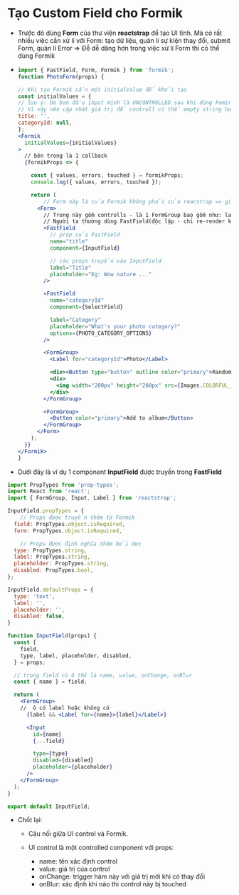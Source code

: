 # Tạo Custom Field cho Formik
-   Trước đó dùng **Form** của thư viện **reactstrap** để tạo UI tĩnh. Mà có rất nhiều việc cần xử lí với Form: tạo dữ liệu, quản lí sự kiện thay đổi, submit Form, quản lí Error => Đễ dễ dàng hơn trong việc xử lí Form thì có thể dùng Formik 
-   ``` jsx
    import { FastField, Form, Formik } from 'formik';
    function PhotoForm(props) {
    
    // Khi tạo Formik cần một initialValue để khởi tạo
    const initialValues = {
    // lưu ý: Do ban đầu input mình là UNCONTROLLED sau khi dùng Fomirk thành CONTROLLED nên nếu đặt giá trị title là undefined => cho controll: uncontrolled
    // Vì vậy nên cập nhật giá trị để controll có thể empty string hoặc null 
    title: '', 
    categoryId: null, 
    };
    <Formik
      initialValues={initialValues}
    >
      // bên trong là 1 callback
      {formikProps => {
    
        const { values, errors, touched } = formikProps; 
        console.log({ values, errors, touched });

        return (
            // Form này là của Formik không phải của reacstrap => giúp hanlde sẵn như reset submit,... 
          <Form>
            // Trong này gồm controlls - là 1 FormGroup bao gồm như: label, input, errorMess, ...
            // Người ta thường dùng FastField(độc lập - chỉ re-render khi tác động vào Field của nó thôi) hoặc Field (phụ thuộc lẫn nhau- thay đổi của là Field nào cũng là re-render)
            <FastField
              // prop của FastField
              name="title"
              component={InputField}

              // các props truyền vào InputField 
              label="Title"
              placeholder="Eg: Wow nature ..."
            />

            <FastField
              name="categoryId"
              component={SelectField}

              label="Category"
              placeholder="What's your photo category?"
              options={PHOTO_CATEGORY_OPTIONS}
            />

            <FormGroup>
              <Label for="categoryId">Photo</Label>

              <div><Button type="button" outline color="primary">Random a photo</Button></div>
              <div>
                <img width="200px" height="200px" src={Images.COLORFUL_BG} alt="colorful background" />
              </div>
            </FormGroup>

            <FormGroup>
              <Button color="primary">Add to album</Button>
            </FormGroup>
          </Form>
        );
      }}
    </Formik>
    }
    ```
- Dưới đây là ví dụ 1 component **InputField** được truyền trong **FastField**
``` jsx
import PropTypes from 'prop-types';
import React from 'react';
import { FormGroup, Input, Label } from 'reactstrap';

InputField.propTypes = {
    // Props được truyền thêm từ Formik
  field: PropTypes.object.isRequired,
  form: PropTypes.object.isRequired,

    // Props được định nghĩa thêm bởi dev
  type: PropTypes.string,
  label: PropTypes.string,
  placeholder: PropTypes.string,
  disabled: PropTypes.bool,
};

InputField.defaultProps = {
  type: 'text',
  label: '',
  placeholder: '',
  disabled: false,
}

function InputField(props) {
  const {
    field,
    type, label, placeholder, disabled,
  } = props;

  // trong field có 4 thứ là name, value, onChange, onBlur
  const { name } = field;

  return (
    <FormGroup>
    //  ô có label hoặc không có
      {label && <Label for={name}>{label}</Label>}

      <Input
        id={name}
        {...field}

        type={type}
        disabled={disabled}
        placeholder={placeholder}
      />
    </FormGroup>
  );
}

export default InputField;        
 ```


 - Chốt lại:
    -   Câu nối giữa UI control và Formik.
 
    -   UI control là một controlled component với props:
        -   name: tên xác định control
        -   value: giá trị của control
        -   onChange: trigger hàm này với giá trị mới khi có thay đổi
        -   onBlur: xác định khi nào thi control này bị touched
    